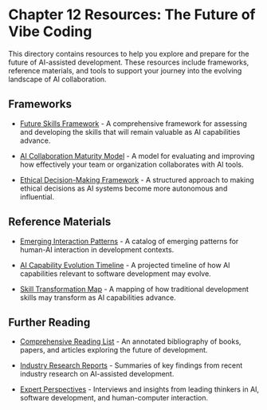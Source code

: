 # Chapter 12 Resources: The Future of Vibe Coding

This directory contains resources to help you explore and prepare for the future of AI-assisted development. These resources include frameworks, reference materials, and tools to support your journey into the evolving landscape of AI collaboration.

## Frameworks

- [Future Skills Framework](future_skills_framework.md) - A comprehensive framework for assessing and developing the skills that will remain valuable as AI capabilities advance.

- [AI Collaboration Maturity Model](ai_collaboration_maturity_model.md) - A model for evaluating and improving how effectively your team or organization collaborates with AI tools.

- [Ethical Decision-Making Framework](ethical_decision_making_framework.md) - A structured approach to making ethical decisions as AI systems become more autonomous and influential.

## Reference Materials

- [Emerging Interaction Patterns](emerging_interaction_patterns.md) - A catalog of emerging patterns for human-AI interaction in development contexts.

- [AI Capability Evolution Timeline](ai_capability_evolution_timeline.md) - A projected timeline of how AI capabilities relevant to software development may evolve.

- [Skill Transformation Map](skill_transformation_map.md) - A mapping of how traditional development skills may transform as AI capabilities advance.

## Further Reading

- [Comprehensive Reading List](reading_list.md) - An annotated bibliography of books, papers, and articles exploring the future of development.

- [Industry Research Reports](industry_research.md) - Summaries of key findings from recent industry research on AI-assisted development.

- [Expert Perspectives](expert_perspectives.md) - Interviews and insights from leading thinkers in AI, software development, and human-computer interaction.
